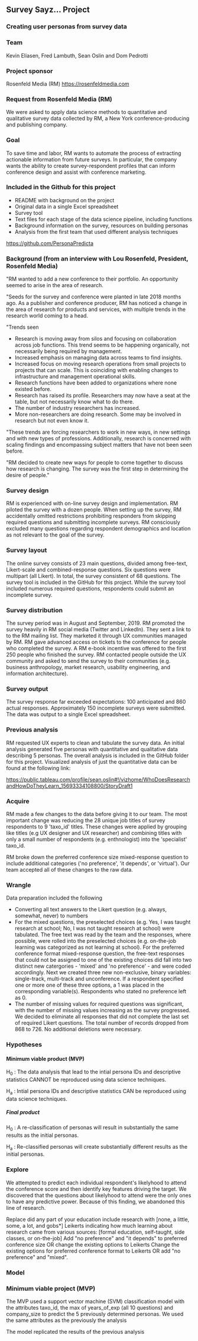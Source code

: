 ## Survey Sayz... Project
### Creating user personas from survey data


### Team
Kevin Eliasen, Fred Lambuth, Sean Oslin and Dom Pedrotti


### Project sponsor
Rosenfeld Media (RM)  https://rosenfeldmedia.com


### Request from Rosenfeld Media (RM)
We were asked to apply data science methods to quantitative and qualitative survey data collected by RM, a New York conference-producing and publishing company.


### Goal
To save time and labor, RM wants to automate the process of extracting actionable information from future surveys. In particular, the company wants the ability to create survey-respondent profiles that can inform conference design and assist with conference marketing.


### Included in the Github for this project   
- README with background on the project
- Original data in a single Excel spreadsheet
- Survey tool
- Text files for each stage of the data science pipeline, including functions
- Background information on the survey, resources on building personas
- Analysis from the first team that used different analysis techniques

https://github.com/PersonaPredicta


### Background (from an interview with Lou Rosenfeld, President, Rosenfeld Media)
"RM wanted to add a new conference to their portfolio. An opportunity seemed to arise in the area of research.

"Seeds for the survey and conference were planted in late 2018 months ago. As a publisher and conference producer, RM has noticed a change in the area of research for products and services, with multiple trends in the research world coming to a head. 

"Trends seen
- Research is moving away from silos and focusing on collaboration across job functions. This trend seems to be happening organically, not necessarily being required by management.
- Increased emphasis on managing data across teams to find insights.
- Increased focus on moving research operations from small projects to projects that can scale. This is coinciding with enabling changes to infrastructure and management operational skills.
- Research functions have been added to organizations where none existed before.
- Research has raised its profile. Researchers may now have a seat at the table, but not necessarily know what to do there.
- The number of industry researchers has increased.
- More non-researchers are doing research. Some may be involved in research but not even know it.

"These trends are forcing researchers to work in new ways, in new settings and with new types of professions. Additionally, research is concerned with scaling findings and encompassing subject matters that have not been seen before. 

"RM decided to create new ways for people to come together to discuss how research is changing. The survey was the first step in determining the desire of people."


### Survey design
RM is experienced with on-line survey design and implementation. RM piloted the survey with a dozen people. When setting up the survey, RM accidentally omitted restrictions prohibiting responders from skipping required questions and submitting incomplete surveys. RM consciously excluded many questions regarding respondent demographics and location as not relevant to the goal of the survey.


### Survey layout
The online survey consists of 23 main questions, divided among free-text, Likert-scale and combined-response questions. Six questions were multipart (all Likert). In total, the survey consistent of 68 questions. The survey tool is included in the GitHub for this project. While the survey tool included numerous required questions, respondents could submit an incomplete survey.


### Survey distribution
The survey period was in August and September, 2019. RM promoted the survey heavily in RM social media (Twitter and LinkedIn). They sent a link to to the RM mailing list. They marketed it through UX communities managed by RM. RM gave advanced access on tickets to the conference for people who completed the survey. A RM e-book incentive was offered to the first 250 people who finished the survey. RM contacted people outside the UX community and asked to send the survey to their communities (e.g. business anthropology, market research, usability engineering, and information architecture).


### Survey output
The survey response far exceeded expectations: 100 anticipated and 860 actual responses. Approximately 150 incomplete surveys were submitted. The data was output to a single Excel spreadsheet.


### Previous analysis
RM requested UX experts to clean and tabulate the survey data. An initial analysis generated five personas with quantitative and qualitative data describing 5 personas. The overall analysis is included in the GitHub folder for this project. Visualized analysis of just the quantitative data can be found at the following link:

https://public.tableau.com/profile/sean.oslin#!/vizhome/WhoDoesResearchandHowDoTheyLearn_15693334108800/StoryDraft1

### Acquire
RM made a few changes to the data before giving it to our team. The most important change was reducing the 28 unique job titles of survey respondents to 9 'taxo_id' titles. These changes were applied by grouping like titles (e.g UX designer and UX researcher) and combining titles with only a small number of respondents (e.g. enthnologist) into the 'specialist' taxo_id. 

RM broke down the preferred conference size mixed-response question to include additional categories ('no preference', 'it depends', or 'virtual'). Our team accepted all of these changes to the raw data.  

### Wrangle
Data preparation included the following
- Converting all text answers to the Likert question (e.g. always, somewhat, never) to numbers
- For the mixed questions, the preselected choices (e.g. Yes, I was taught research at school; No, I was not taught research at school) were tabulated. The free text was read by the team and the responses, where possible, were rolled into the preselected choices (e.g. on-the-job learning was categorized as not learning at school). For the preferred conference format mixed-response question, the free-text responses that could not be assigned to one of the existing choices did fall into two distinct new catergories - 'mixed' and 'no preference' - and were coded accordingly. Next we created three new non-exclusive, binary variables: single-track, multi-track and unconference. If a respondent specified one or more one of these three options, a 1 was placed in the corresponding variable(s). Respondents who stated no preference left as 0.
- The number of missing values for required questions was significant, with the number of missing values increasing as the survey progressed. We decided to eliminate all responses that did not complete the last set of required Likert questions. The total number of records dropped from 868 to 726. No additional deletions were necessary.


### Hypotheses
#### Minimum viable product (MVP)
H<sub>0</sub> : The data analysis that lead to the intial persona IDs and descriptive statistics CANNOT be reproduced using data science techniques.

H<sub>a</sub> : Intial persona IDs and descriptive statistics CAN be reproduced using data science techniques. 

##### Final product
H<sub>0</sub> : A re-classification of personas will result in substantially the same results as the initial personas.

H<sub>a</sub> : Re-classified personas will create substantially different results as the initial personas.

### Explore
We attempted to predict each individual respondent's likelyhood to attend the conference score and then identify key features driving the target. We discovered that the questions about likelyhood to attend were the only ones to have any predictive power.  Because of this finding, we abandoned this line of research. 

Replace did any part of your education include research with [none, a little, some, a lot, and gobs*] Leikerts indicating how much learning about research came from various sources: [formal education, self-taught, side classes, or on-the-job]
Add "no preference" and "it depends" to preferred conference size OR change the existing options to Leikerts
Change the existing options for preferred conference format to Leikerts OR add "no preference" and "mixed".



### Model


### Minimum viable project (MVP)
The MVP used a support vector machine (SVM) classification model with the attributes taxo_id, the max of years_of_exp (all 10 questions) and company_size to predict the 5 previously determined personas. We used the same attributes as the previously the analysis 

The model replicated the results of the previous analysis



